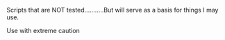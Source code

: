 Scripts that are NOT tested...........But will serve as a basis for things I may use.

Use with extreme caution
